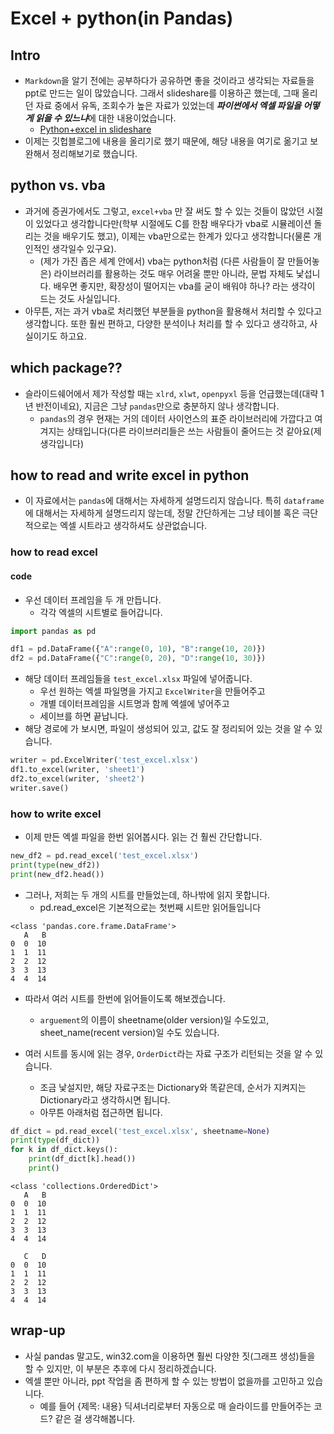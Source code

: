 # Excel + python(in Pandas)

## Intro

- `Markdown`을 알기 전에는 공부하다가 공유하면 좋을 것이라고 생각되는 자료들을 ppt로 만드는 일이 많았습니다. 그래서 slideshare를 이용하곤 했는데, 그때 올리던 자료 중에서 유독, 조회수가 높은 자료가 있었는데 ***파이썬에서 엑셀 파일을 어떻게 읽을 수 있느냐***에 대한 내용이었습니다. 
	- [Python+excel in slideshare](https://www.slideshare.net/frhyme/python-excel)
- 이제는 깃헙블로그에 내용을 올리기로 했기 때문에, 해당 내용을 여기로 옮기고 보완해서 정리해보기로 했습니다.

## python vs. vba

- 과거에 증권가에서도 그렇고, `excel+vba` 만 잘 써도 할 수 있는 것들이 많았던 시절이 있었다고 생각합니다만(학부 시절에도 C를 한참 배우다가 vba로 시뮬레이션 돌리는 것을 배우기도 했고), 이제는 vba만으로는 한계가 있다고 생각합니다(물론 개인적인 생각일수 있구요).
	- (제가 가진 좁은 세계 안에서) vba는 python처럼 (다른 사람들이 잘 만들어놓은) 라이브러리를 활용하는 것도 매우 어려울 뿐만 아니라, 문법 자체도 낯섭니다. 배우면 좋지만, 확장성이 떨어지는 vba를 굳이 배워야 하나? 라는 생각이 드는 것도 사실입니다. 
- 아무튼, 저는 과거 vba로 처리했던 부분들을 python을 활용해서 처리할 수 있다고 생각합니다. 또한 훨씬 편하고, 다양한 분석이나 처리를 할 수 있다고 생각하고, 사실이기도 하고요. 

## which package??

- 슬라이드쉐어에서 제가 작성할 때는 `xlrd`, `xlwt`, `openpyxl` 등을 언급했는데(대략 1년 반전이네요), 지금은 그냥 `pandas`만으로 충분하지 않나 생각합니다. 
	- `pandas`의 경우 현재는 거의 데이터 사이언스의 표준 라이브러리에 가깝다고 여겨지는 상태입니다(다른 라이브러리들은 쓰는 사람들이 줄어드는 것 같아요(제 생각입니다)

## how to read and write excel in python

- 이 자료에서는 `pandas`에 대해서는 자세하게 설명드리지 않습니다. 특히 `dataframe`에 대해서는 자세하게 설명드리지 않는데, 정말 간단하게는 그냥 테이블 혹은 극단적으로는 엑셀 시트라고 생각하셔도 상관없습니다. 

### how to read excel

#### code 

- 우선 데이터 프레임을 두 개 만듭니다. 
	- 각각 엑셀의 시트별로 들어갑니다.

```python
import pandas as pd

df1 = pd.DataFrame({"A":range(0, 10), "B":range(10, 20)})
df2 = pd.DataFrame({"C":range(0, 20), "D":range(10, 30)})
```

- 해당 데이터 프레임들을 `test_excel.xlsx` 파일에 넣어줍니다. 
	- 우선 원하는 엑셀 파일명을 가지고 `ExcelWriter`을 만들어주고
	- 개별 데이터프레임을 시트명과 함께 엑셀에 넣어주고
	- 세이브를 하면 끝납니다. 
- 해당 경로에 가 보시면, 파일이 생성되어 있고, 값도 잘 정리되어 있는 것을 알 수 있습니다. 

```python
writer = pd.ExcelWriter('test_excel.xlsx')
df1.to_excel(writer, 'sheet1')
df2.to_excel(writer, 'sheet2')
writer.save()
```

### how to write excel 

- 이제 만든 엑셀 파일을 한번 읽어봅시다. 읽는 건 훨씬 간단합니다.

```python
new_df2 = pd.read_excel('test_excel.xlsx')
print(type(new_df2))
print(new_df2.head())
```

- 그러나, 저희는 두 개의 시트를 만들었는데, 하나밖에 읽지 못합니다. 
	- pd.read_excel은 기본적으로는 첫번째 시트만 읽어들입니다 

```
<class 'pandas.core.frame.DataFrame'>
   A   B
0  0  10
1  1  11
2  2  12
3  3  13
4  4  14
```

- 따라서 여러 시트를 한번에 읽어들이도록 해보겠습니다. 
	- `arguement`의 이름이 sheetname(older version)일 수도있고, sheet_name(recent version)일 수도 있습니다. 

- 여러 시트를 동시에 읽는 경우, `OrderDict`라는 자료 구조가 리턴되는 것을 알 수 있습니다.
	- 조금 낯설지만, 해당 자료구조는 Dictionary와 똑같은데, 순서가 지켜지는 Dictionary라고 생각하시면 됩니다.
	- 아무튼 아래처럼 접근하면 됩니다. 

```python
df_dict = pd.read_excel('test_excel.xlsx', sheetname=None)
print(type(df_dict))
for k in df_dict.keys():
    print(df_dict[k].head())
    print()
```

```
<class 'collections.OrderedDict'>
   A   B
0  0  10
1  1  11
2  2  12
3  3  13
4  4  14

   C   D
0  0  10
1  1  11
2  2  12
3  3  13
4  4  14
```


## wrap-up

- 사실 pandas 말고도, win32.com을 이용하면 훨씬 다양한 짓(그래프 생성)들을 할 수 있지만, 이 부분은 추후에 다시 정리하겠습니다. 
- 엑셀 뿐만 아니라, ppt 작업을 좀 편하게 할 수 있는 방법이 없을까를 고민하고 있습니다. 
	- 예를 들어 {제목: 내용} 딕셔너리로부터 자동으로 매 슬라이드를 만들어주는 코드? 같은 걸 생각해봅니다. 
